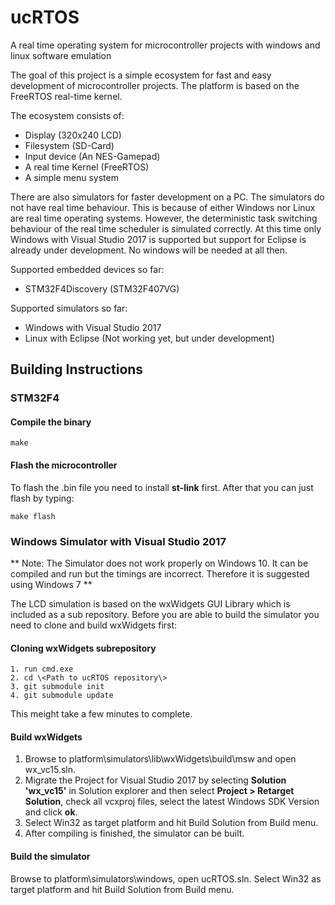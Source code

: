 # ucRTOS
A real time operating system for microcontroller projects with windows and linux software emulation

The goal of this project is a simple ecosystem for fast and easy development of microcontroller projects. The platform is based on the FreeRTOS real-time kernel.

The ecosystem consists of:
* Display (320x240 LCD)
* Filesystem (SD-Card)
* Input device (An NES-Gamepad)
* A real time Kernel (FreeRTOS)
* A simple menu system

There are also simulators for faster development on a PC. The simulators do not have real time behaviour. This is because of either Windows nor Linux are real time operating systems. However, the deterministic task switching behaviour of the real time scheduler is simulated correctly. At this time only Windows with Visual Studio 2017 is supported but support for Eclipse is already under development. No windows will be needed at all then.

Supported embedded devices so far:
* STM32F4Discovery (STM32F407VG)

Supported simulators so far:
* Windows with Visual Studio 2017
* Linux with Eclipse (Not working yet, but under development)

## Building Instructions

### STM32F4

#### Compile the binary
```
make
```

#### Flash the microcontroller

To flash the .bin file you need to install **st-link** first.
After that you can just flash by typing:

```
make flash
```

### Windows Simulator with Visual Studio 2017

** Note: The Simulator does not work properly on Windows 10. It can be compiled and run but the timings are incorrect. Therefore it is suggested using Windows 7 **

The LCD simulation is based on the wxWidgets GUI Library which is included as a sub repository. Before you are able to build the simulator you need to clone and build wxWidgets first:

#### Cloning wxWidgets subrepository
```
1. run cmd.exe
2. cd \<Path to ucRTOS repository\>
3. git submodule init
4. git submodule update
```

This meight take a few minutes to complete.

#### Build wxWidgets

1. Browse to platform\simulators\lib\wxWidgets\build\msw and open wx_vc15.sln. 
2. Migrate the Project for Visual Studio 2017 by selecting **Solution 'wx_vc15'** in Solution explorer and then select **Project > Retarget Solution**, check all vcxproj files, select the latest Windows SDK Version and click **ok**.
3. Select Win32 as target platform and hit Build Solution from Build menu.
4. After compiling is finished, the simulator can be built.

#### Build the simulator

Browse to platform\simulators\windows, open ucRTOS.sln. Select Win32 as target platform and hit Build Solution from Build menu.
